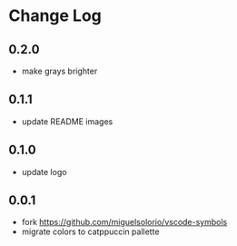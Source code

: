 # Change Log

## 0.2.0

- make grays brighter

## 0.1.1

- update README images

## 0.1.0

- update logo

## 0.0.1

- fork https://github.com/miguelsolorio/vscode-symbols
- migrate colors to catppuccin pallette